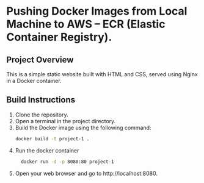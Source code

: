 # Pushing Docker Images from Local Machine to AWS – ECR (Elastic Container Registry).

## Project Overview
This is a simple static website built with HTML and CSS, served using Nginx in a Docker container.

## Build Instructions
1. Clone the repository.
2. Open a terminal in the project directory.
3. Build the Docker image using the following command:
   ```bash
   docker build -t project-1 .
4. Run the docker container
   ```bash
     docker run -d -p 8080:80 project-1
5. Open your web browser and go to http://localhost:8080.

